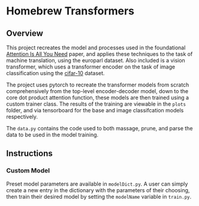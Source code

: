 # Homebrew Transformers

## Overview

This project recreates the model and processes used in the foundational [Attention Is All You Need](https://arxiv.org/abs/1706.03762) paper, and applies these techniques to the task of machine translation, using the europarl dataset. Also included is a vision transformer, which uses a transformer encoder on the task of image classification using the [cifar-10](https://www.cs.toronto.edu/~kriz/cifar.html) dataset.

The project uses pytorch to recreate the transformer models from scratch comprehensively from the top-level encoder-decoder model, down to the core dot product attention function, these models are then trained using a custom trainer class. The results of the training are viewable in the ```plots``` folder, and via tensorboard for the base and image classifcation models respectively.

The ```data.py``` contains the code used to both massage, prune, and parse the data to be used in the model training.

## Instructions

### Custom Model

Preset model parameters are available in ```modelDict.py```. A user can simply create a new entry in the dictionary with the parameters of their choosing, then train their desired model by setting the ```modelName``` variable in ```train.py```.
